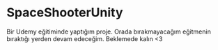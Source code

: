 # SpaceShooterUnity
Bir Udemy eğitiminde yaptığım proje. Orada bırakmayacağım eğitmenin bıraktığı yerden devam edeceğim. Beklemede kalın <3 

